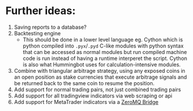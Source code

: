 # Further ideas:

1. Saving reports to a database?
2. Backtesting engine
    - This should be done in a lower level language eg. Cython which is python compiled into   `.pyx`/`.pyd` C-like modules with python syntax that can be accessed as normal modules but run   compiled machine code is run instead of having a runtime interperet the script. Cython is also what Hummingbot uses for calculation-intensive modules.
3. Combine with triangular arbitrage strategy, using any exposed coins in an open position as stake currencies that execute arbitrage signals and be returned back to the same coin to resume the position.
4. Add support for normal trading pairs, not just combined trading pairs
5. Add support for all tradingview indicators via web scraping or api
6. Add support for MetaTrader indicators via a [ZeroMQ Bridge](https://github.com/darwinex/dwx-zeromq-connector)